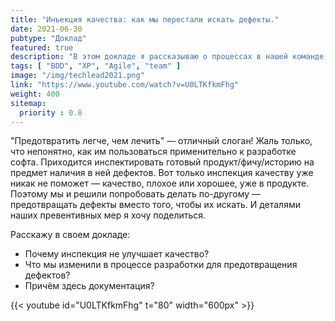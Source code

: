 ```yaml
---
title: "Инъекция качества: как мы перестали искать дефекты."
date: 2021-06-30
pubtype: "Доклад"
featured: true
description: "В этом докладе я рассказываю о процессах в нашей команде, основанных на XP + BDD."
tags: [ "BDD", "XP", "Agile", "team" ]
image: "/img/techlead2021.png"
link: "https://www.youtube.com/watch?v=U0LTKfkmFhg"
weight: 400
sitemap:
  priority : 0.8
---
```


"Предотвратить легче, чем лечить" — отличный слоган! Жаль только, что непонятно, как им пользоваться применительно к разработке софта. Приходится инспектировать готовый продукт/фичу/историю на предмет наличия в ней дефектов. Вот только инспекция качеству уже никак не поможет — качество, плохое или хорошее, уже в продукте. Поэтому мы и решили попробовать делать по-другому — предотвращать дефекты вместо того, чтобы их искать. И деталями наших превентивных мер я хочу поделиться.

Расскажу в своем докладе:
* Почему инспекция не улучшает качество?
* Что мы изменили в процессе разработки для предотвращения дефектов?
* Причём здесь документация?

{{< youtube id="U0LTKfkmFhg" t="80" width="600px" >}}
